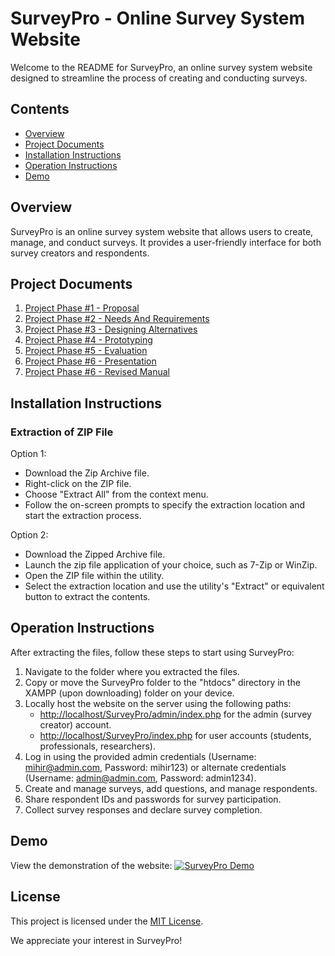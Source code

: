 # SurveyPro - Online Survey System Website

Welcome to the README for SurveyPro, an online survey system website designed to streamline the process of creating and conducting surveys.

## Contents
- [Overview](#overview)
- [Project Documents](#project-documents)
- [Installation Instructions](#installation-instructions)
- [Operation Instructions](#operation-instructions)
- [Demo](#demo)

## Overview
SurveyPro is an online survey system website that allows users to create, manage, and conduct surveys. It provides a user-friendly interface for both survey creators and respondents.

## Project Documents
1. [Project Phase #1 - Proposal](https://github.com/mihirpatel20-mp/Human-Computer-Interaction-Project-SurveyPro---Online-Survey-System-/blob/main/Project%20Phase%20%231-Proposal.docx)
2. [Project Phase #2 - Needs And Requirements](https://github.com/mihirpatel20-mp/Human-Computer-Interaction-Project-SurveyPro---Online-Survey-System-/blob/main/Project%20Phase%20%232-Needs%20And%20Requirements.docx)
3. [Project Phase #3 - Designing Alternatives](https://github.com/mihirpatel20-mp/Human-Computer-Interaction-Project-SurveyPro---Online-Survey-System-/blob/main/Project%20Phase%20%233-Designing%20Alternatives.docx)
4. [Project Phase #4 - Prototyping](https://github.com/mihirpatel20-mp/Human-Computer-Interaction-Project-SurveyPro---Online-Survey-System-/blob/main/Project%20Phase%20%234-Prototyping.docx)
5. [Project Phase #5 - Evaluation](https://github.com/mihirpatel20-mp/Human-Computer-Interaction-Project-SurveyPro---Online-Survey-System-/blob/main/Project%20Phase%20%235-Evaluation.docx)
6. [Project Phase #6 - Presentation](https://github.com/mihirpatel20-mp/Human-Computer-Interaction-Project-SurveyPro---Online-Survey-System-/blob/main/Project%20Phase%20%236-Presentation.pptx)
7. [Project Phase #6 - Revised Manual](https://github.com/mihirpatel20-mp/Human-Computer-Interaction-Project-SurveyPro---Online-Survey-System-/blob/main/Project%20Phase%20%236-Revised%20Manual.docx)

## Installation Instructions
### Extraction of ZIP File
Option 1:
- Download the Zip Archive file.
- Right-click on the ZIP file.
- Choose "Extract All" from the context menu.
- Follow the on-screen prompts to specify the extraction location and start the extraction process.

Option 2:
- Download the Zipped Archive file.
- Launch the zip file application of your choice, such as 7-Zip or WinZip.
- Open the ZIP file within the utility.
- Select the extraction location and use the utility's "Extract" or equivalent button to extract the contents.

## Operation Instructions
After extracting the files, follow these steps to start using SurveyPro:
1. Navigate to the folder where you extracted the files.
2. Copy or move the SurveyPro folder to the "htdocs" directory in the XAMPP (upon downloading) folder on your device.
3. Locally host the website on the server using the following paths:
   - [http://localhost/SurveyPro/admin/index.php](http://localhost/SurveyPro/admin/index.php) for the admin (survey creator) account.
   - [http://localhost/SurveyPro/index.php](http://localhost/SurveyPro/index.php) for user accounts (students, professionals, researchers).
4. Log in using the provided admin credentials (Username: mihir@admin.com, Password: mihir123) or alternate credentials (Username: admin@admin.com, Password: admin1234).
5. Create and manage surveys, add questions, and manage respondents.
6. Share respondent IDs and passwords for survey participation.
7. Collect survey responses and declare survey completion.


## Demo
View the demonstration of the website: [![SurveyPro Demo](https://link-to-demo-thumbnail.jpg)](https://drive.google.com/file/d/1_F1BDiDFcxek77mKz7lXpymhHz9MENbZ/view?usp=sharing)

## License
This project is licensed under the [MIT License](LICENSE).


We appreciate your interest in SurveyPro!
